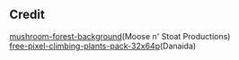## Credit
[mushroom-forest-background](https://moose-n-stoat.itch.io/mushroom-forest-background)(Moose n' Stoat Productions)  
[free-pixel-climbing-plants-pack-32x64p](https://danaida.itch.io/free-pixel-climbing-plants-pack-32x64)(Danaida)